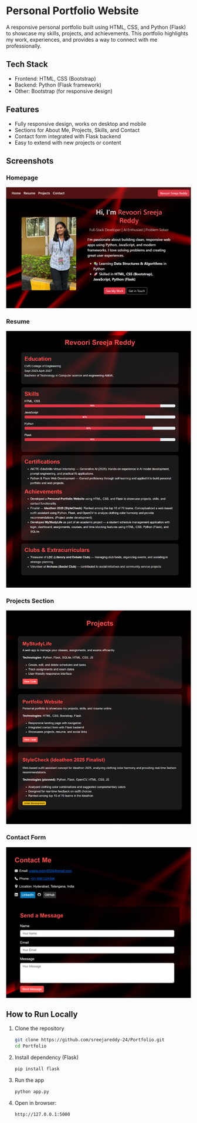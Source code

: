 # Personal Portfolio Website  

A responsive personal portfolio built using HTML, CSS, and Python (Flask) to showcase my skills, projects, and achievements. This portfolio highlights my work, experiences, and provides a way to connect with me professionally. 

## Tech Stack  
- Frontend: HTML, CSS (Bootstrap)
- Backend: Python (Flask framework)
- Other: Bootstrap (for responsive design) 

## Features
- Fully responsive design, works on desktop and mobile
- Sections for About Me, Projects, Skills, and Contact
- Contact form integrated with Flask backend
- Easy to extend with new projects or content

## Screenshots

### Homepage
![Homepage](static/images/Home.png)

### Resume
![Resume](static/images/Resume.png)

### Projects Section
![Projects](static/images/Projects.png)

### Contact Form
![Contact](static/images/Contact.png)

## How to Run Locally  

1. Clone the repository  
   ```bash
   git clone https://github.com/sreejareddy-24/Portfolio.git
   cd Portfolio
   ```

2. Install dependency (Flask)
    ```bash
    pip install flask
    ```

3. Run the app
    ```bash
    python app.py
    ```

4. Open in browser:
    ```bash
    http://127.0.0.1:5000
    ```

